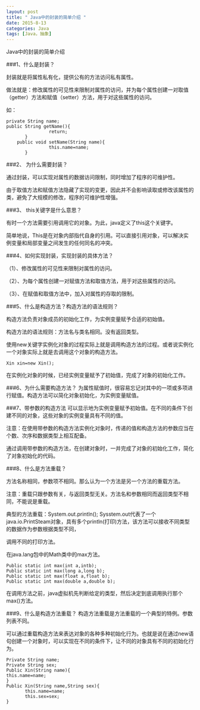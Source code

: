 ```yaml
---
layout: post
title: " Java中的封装的简单介绍 "
date: 2015-8-13
categories: Java
tags: [Java，抽象]
---
```

Java中的封装的简单介绍

<!-- more -->
###1、什么是封装？

封装就是将属性私有化，提供公有的方法访问私有属性。

做法就是：修改属性的可见性来限制对属性的访问，并为每个属性创建一对取值（getter）方法和赋值（setter）方法，用于对这些属性的访问。

如： 

    private String name;
    public String getName(){
                    return;
           }
        public void setName(String name){
                    this.name=name;
           }

###2、  为什么需要封装？

通过封装，可以实现对属性的数据访问限制，同时增加了程序的可维护性。

由于取值方法和赋值方法隐藏了实现的变更，因此并不会影响读取或修改该属性的类，避免了大规模的修改，程序的可维护性增强。

###3、  this关键字是什么意思？

有时一个方法需要引用调用它的对象。为此，java定义了this这个关键字。

简单地说，This是在对象内部指代自身的引用。可以直接引用对象，可以解决实例变量和局部变量之间发生的任何同名的冲突。

###4、如何实现封装，实现封装的具体方法？

（1）、修改属性的可见性来限制对属性的访问。

（2）、为每个属性创建一对赋值方法和取值方法，用于对这些属性的访问。

（3）、在赋值和取值方法中，加入对属性的存取的限制。

###5、什么是构造方法？构造方法的语法规则？
         
构造方法负责对象成员的初始化工作，为实例变量赋予合适的初始值。

构造方法的语法规则：方法名与类名相同。没有返回类型。

使用new关键字实例化对象的过程实际上就是调用构造方法的过程。或者说实例化一个对象实际上就是去调用这个对象的构造方法。

    Xin xin=new Xin();

在实例化对象的时候，已经实例变量赋予了初始值，完成了对象的初始化工作。

###6、为什么需要构造方法？
为属性赋值时，很容易忘记对其中的一项或多项进行赋值。构造方法可以简化对象初始化，为实例变量赋值。

###7、带参数的构造方法
可以显示地为实例变量赋予初始值。在不同的条件下创建不同的对象，这些对象的实例变量具有不同的值。

注意：在使用带参数的构造方法实例化对象时，传递的值和构造方法的参数应当在个数、次序和数据类型上相互配备。

通过调用带参数的构造方法，在创建对象时，一并完成了对象的初始化工作，简化了对象初始化的代码。

###8、什么是方法重载？

方法名称相同，参数项不相同。那么认为一个方法是另一个方法的重载方法。

注意：重载只跟参数有关，与返回类型无关。方法名和参数相同而返回类型不相同，不能说是重载。

典型的方法重载：System.out.println();  Sysstem.out代表了一个java.io.PrintSteam对象，具有多个println(打印)方法，该方法可以接收不同类型的数据作为参数根据类型不同，

调用不同的打印方法。

在java.lang包中的Math类中的max方法。

    Public static int max(int a,intb);
    Public static int max(long a,long b);
    Public static int max(float a,float b);
    Public static int max(double a,double b);

在调用方法之前，java虚拟机先判断给定的类型，然后决定到底调用执行那个max()方法。

###9、什么是构造方法重载？
构造方法重载是方法重载的一个典型的特例。参数列表不同。

可以通过重载构造方法来表达对象的各种多种初始化行为。也就是说在通过new语句创建一个对象时，可以实现在不同的条件下，让不同的对象具有不同的初始化行为。

    Private String name;
    Private String sex;
    Public Xin(String name){
    this.name=name;
    }
    Public Xin(String name,String sex){
           this.name=name;
           this.sex=sex;
    }
